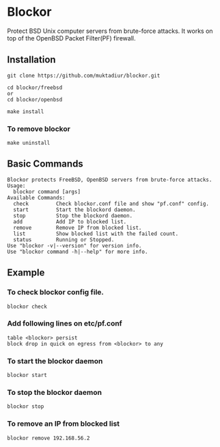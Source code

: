 # Blockor
Protect BSD Unix computer servers from brute-force attacks. It works on top of the OpenBSD Packet Filter(PF) firewall.


## Installation
```
git clone https://github.com/muktadiur/blockor.git

cd blockor/freebsd
or 
cd blockor/openbsd

make install
```

### To remove blockor
```
make uninstall
```


## Basic Commands
```
Blockor protects FreeBSD, OpenBSD servers from brute-force attacks.
Usage:
  blockor command [args]
Available Commands:
  check         Check blockor.conf file and show "pf.conf" config.
  start         Start the blockord daemon.
  stop          Stop the blockord daemon.
  add           Add IP to blocked list.
  remove        Remove IP from blocked list.
  list          Show blocked list with the failed count.
  status        Running or Stopped.
Use "blockor -v|--version" for version info.
Use "blockor command -h|--help" for more info.
```


## Example

### To check blockor config file.
```
blockor check
```

### Add following lines on etc/pf.conf
```
table <blockor> persist
block drop in quick on egress from <blockor> to any
```

### To start the blockor daemon
```
blockor start
```

### To stop the blockor daemon
```
blockor stop
```

### To remove an IP from blocked list
```
blockor remove 192.168.56.2
```

